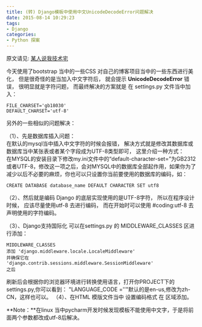```yaml
---
title: (转) Django模板中使用中文UnicodeDecodeError问题解决
date: 2015-08-14 10:29:23
tags: 
- Django
categories:
- Python 探案
---
```


原文请见: [某人说我技术宅](http://1992mrwang.blog.51cto.com/3265935/1123023)

今天使用了bootstrap 当中的一些CSS 对自己的博客项目当中的一些东西进行美化， 但是很奇怪的是当加入中文字符后， 就会提示 **UnicodeDecodeError** 错误， 很明显就是字符问题， 而最终解决的方案就是 在 settings.py 文件当中加入：
    
    FILE_CHARSET='gb18030' 
    DEFAULT_CHARSET='utf-8' 

另外的一些相似的问题解决：  
<!-- more -->  
（1）、先是数据库插入问题：   
在默认的mysql当中插入中文字符的时候会报错， 解决方式就是修改其数据库或数据库当中某张表或者某个字段成为UTF-8类型即可， 这里介绍一种方式：  
在MYSQL的安装目录下修改my.ini文件中的“default-character-set=”为GB2312或者UTF-8，修改这一项之后，会对MYSQL中的数据库全部起作用，如果你为了减少以后不必要的麻烦，你也可以只设置你当前要使用的数据库的编码，如：
     
    CREATE DATABASE database_name DEFAULT CHARACTER SET utf8 

（2）、然后就是编码 Django 的底层实现使用的是UTF-8字符， 所以在程序设计时候， 应该尽量使用utf-8 去进行编码， 而在开始时可以使用 #coding:utf-8 去声明使用的字符编码。

（3）、Django支持国际化
可以在settings.py 的 MIDDLEWARE_CLASSES 区进行添加：
    
    MIDDLEWARE_CLASSES
    添加 'django.middleware.locale.LocaleMiddleware' 
    并确保它在 
    'django.contrib.sessions.middleware.SessionMiddleware'  
    之后 
刷新后会根据你的浏览器环境进行转换使用语言，打开你PROJECT下的settings.py,你可以看到：
"LANGUAGE_CODE =''"默认的是en-us,修改为zh-CN，这样也可以。
（4）、在HTML 模版文件当中 设置编码格式 在 <head></head>区域添加。

**Note：**在linux 当中pycharm开发时候发现模板不能使用中文字，于是将前面两个参数都改成utf-8后解决。